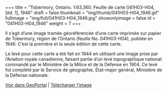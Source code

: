+++
title = "Tobermory, Ontario. 1:63,360. Feuille de carte 041H03-H04, [éd. 1], 1946"
draft = false
thumbnail = "img/thumb/041H03-H04_1946.gif"
fullimage = "img/full/041H03-H04_1946.jpg"
showonlyimage = false
id = "041H03-H04_1946"
weight = 7
+++

Il s’agit d’une image tramée géoréférencée d’une carte imprimée sur papier de Tobermory, région de l’Ontario (feuille No. 041H03-H04), publiée en 1946. C’est la première et la seule édition de cette carte.

<!--more-->

Le levé pour cette carte a été fait en 1944 en utilisant une image prise par l’Aviation royale canadienne, faisant partie d’un levé topographique national commandé par le Ministère de la Milice et de la Défense en 1904. Ce levé fut complété par le Service de géographie, État-major général, Ministère de la Défense nationale.

[Voir dans GeoPortal](http://geo.scholarsportal.info/#r/details/_uri@=HTDP63360K041H03-H04_1946TIFF&_add:true) | [Télécharger l'image](https://ocul.on.ca/topomaps/map-images/HTDP63360K041H03-H04_1946TIFF.jpg)
